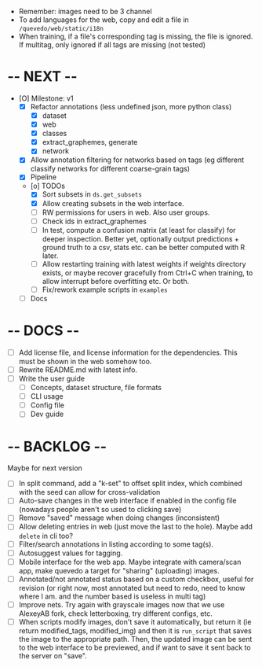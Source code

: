 - Remember: images need to be 3 channel
- To add languages for the web, copy and edit a file in `/quevedo/web/static/i18n`
- When training, if a file's corresponding tag is missing, the file is ignored.
    If multitag, only ignored if all tags are missing (not tested)

# -- NEXT --

- [O] Milestone: v1
    - [X] Refactor annotations (less undefined json, more python class)
        - [X] dataset
        - [X] web 
        - [X] classes
        - [X] extract_graphemes, generate
        - [X] network
    - [X] Allow annotation filtering for networks based on tags (eg different
        classify networks for different coarse-grain tags)
    - [X] Pipeline
    - [o] TODOs
        - [X] Sort subsets in `ds.get_subsets`
        - [X] Allow creating subsets in the web interface.
        - [ ] RW permissions for users in web. Also user groups.
        - [ ] Check ids in extract_graphemes
        - [ ] In test, compute a confusion matrix (at least for classify) for deeper
            inspection. Better yet, optionally output predictions + ground truth to a
            csv, stats etc. can be better computed with R later.
        - [ ] Allow restarting training with latest weights if weights directory exists,
            or maybe recover gracefully from Ctrl+C when training, to allow interrupt
            before overfitting etc. Or both.
        - [ ] Fix/rework example scripts in `examples`
    - [ ] Docs

# -- DOCS --

- [ ] Add license file, and license information for the dependencies.
    This must be shown in the web somehow too.
- [ ] Rewrite README.md with latest info.
- [ ] Write the user guide
    - [ ] Concepts, dataset structure, file formats
    - [ ] CLI usage
    - [ ] Config file
    - [ ] Dev guide

# -- BACKLOG --

Maybe for next version

- [ ] In split command, add a "k-set" to offset split index, which combined
    with the seed can allow for cross-validation
- [ ] Auto-save changes in the web interface if enabled in the config file
    (nowadays people aren't so used to clicking save)
- [ ] Remove "saved" message when doing changes (inconsistent)
- [ ] Allow deleting entries in web (just move the last to the hole). Maybe
    add `delete` in cli too?
- [ ] Filter/search annotations in listing according to some tag(s).
- [ ] Autosuggest values for tagging.
- [ ] Mobile interface for the web app. Maybe integrate with camera/scan app,
    make quevedo a target for "sharing" (uploading) images.
- [ ] Annotated/not annotated status based on a custom checkbox, useful for
    revision (or right now, most annotated but need to redo, need to know where
    I am. and the number based is useless in multi tag)
- [ ] Improve nets. Try again with grayscale images now that we use AlexeyAB
    fork, check letterboxing, try different configs, etc.
- [ ] When scripts modify images, don't save it automatically, but return it
    (ie return modified_tags, modified_img) and then it is `run_script` that
    saves the image to the appropriate path. Then, the updated image can be sent
    to the web interface to be previewed, and if want to save it sent back to
    the server on "save".

